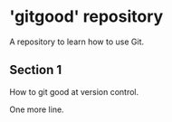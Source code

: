 # 'gitgood' repository

A repository to learn how to use Git.

## Section 1

How to git good at version control.

One more line.